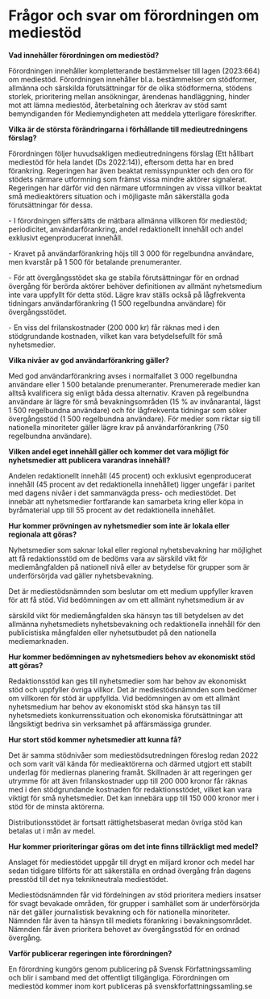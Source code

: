 # Frågor och svar om förordningen om mediestöd

**Vad innehåller förordningen om mediestöd?**

Förordningen innehåller kompletterande bestämmelser till lagen (2023:664\) om mediestöd. Förordningen innehåller bl.a. bestämmelser om stödformer, allmänna och särskilda förutsättningar för de olika stödformerna, stödens storlek, prioritering mellan ansökningar, ärendenas handläggning, hinder mot att lämna mediestöd, återbetalning och återkrav av stöd samt bemyndiganden för Mediemyndigheten att meddela ytterligare föreskrifter.

**Vilka är de största förändringarna i förhållande till medieutredningens förslag?**

Förordningen följer huvudsakligen medieutredningens förslag (Ett hållbart mediestöd för hela landet (Ds 2022:14\)), eftersom detta har en bred förankring. Regeringen har även beaktat remissynpunkter och den oro för stödets närmare utformning som främst vissa mindre aktörer signalerat. Regeringen har därför vid den närmare utformningen av vissa villkor beaktat små medieaktörers situation och i möjligaste mån säkerställa goda förutsättningar för dessa.

\- I förordningen siffersätts de mätbara allmänna villkoren för mediestöd; periodicitet, användarförankring, andel redaktionellt innehåll och andel exklusivt egenproducerat innehåll.

\- Kravet på användarförankring höjs till 3 000 för regelbundna användare, men kvarstår på 1 500 för betalande prenumeranter.

\- För att övergångsstödet ska ge stabila förutsättningar för en ordnad övergång för berörda aktörer behöver definitionen av allmänt nyhetsmedium inte vara uppfyllt för detta stöd. Lägre krav ställs också på lågfrekventa tidningars användarförankring (1 500 regelbundna användare) för övergångsstödet.

\- En viss del frilanskostnader (200 000 kr) får räknas med i den stödgrundande kostnaden, vilket kan vara betydelsefullt för små nyhetsmedier.

**Vilka nivåer av god användarförankring gäller?**

Med god användarförankring avses i normalfallet 3 000 regelbundna användare eller 1 500 betalande prenumeranter. Prenumererade medier kan alltså kvalificera sig enligt båda dessa alternativ. Kraven på regelbundna användare är lägre för små bevakningsområden (15 % av invånarantal, lägst 1 500 regelbundna användare) och för lågfrekventa tidningar som söker övergångsstöd (1 500 regelbundna användare). För medier som riktar sig till nationella minoriteter gäller lägre krav på användarförankring (750 regelbundna användare).

**Vilken andel eget innehåll gäller och kommer det vara möjligt för nyhetsmedier att publicera varandras innehåll?**

Andelen redaktionellt innehåll (45 procent) och exklusivt egenproducerat innehåll (45 procent av det redaktionella innehållet) ligger ungefär i paritet med dagens nivåer i det sammanvägda press\- och mediestödet. Det innebär att nyhetsmedier fortfarande kan samarbeta kring eller köpa in byråmaterial upp till 55 procent av det redaktionella innehållet.

**Hur kommer prövningen av nyhetsmedier som inte är lokala eller regionala att göras?**

Nyhetsmedier som saknar lokal eller regional nyhetsbevakning har möjlighet att få redaktionsstöd om de bedöms vara av särskild vikt för mediemångfalden på nationell nivå eller av betydelse för grupper som är underförsörjda vad gäller nyhetsbevakning.

Det är mediestödsnämnden som beslutar om ett medium uppfyller kraven för att få stöd. Vid bedömningen av om ett allmänt nyhetsmedium är av

särskild vikt för mediemångfalden ska hänsyn tas till betydelsen av det allmänna nyhetsmediets nyhetsbevakning och redaktionella innehåll för den publicistiska mångfalden eller nyhetsutbudet på den nationella mediemarknaden.

**Hur kommer bedömningen av nyhetsmediers behov av ekonomiskt stöd att göras?**

Redaktionsstöd kan ges till nyhetsmedier som har behov av ekonomiskt stöd och uppfyller övriga villkor. Det är mediestödsnämnden som bedömer om villkoren för stöd är uppfyllda. Vid bedömningen av om ett allmänt nyhetsmedium har behov av ekonomiskt stöd ska hänsyn tas till nyhetsmediets konkurrenssituation och ekonomiska förutsättningar att långsiktigt bedriva sin verksamhet på affärsmässiga grunder.

**Hur stort stöd kommer nyhetsmedier att kunna få?**

Det är samma stödnivåer som mediestödsutredningen föreslog redan 2022 och som varit väl kända för medieaktörerna och därmed utgjort ett stabilt underlag för mediernas planering framåt. Skillnaden är att regeringen ger utrymme för att även frilanskostnader upp till 200 000 kronor får räknas med i den stödgrundande kostnaden för redaktionsstödet, vilket kan vara viktigt för små nyhetsmedier. Det kan innebära upp till 150 000 kronor mer i stöd för de minsta aktörerna.

Distributionsstödet är fortsatt rättighetsbaserat medan övriga stöd kan betalas ut i mån av medel.

**Hur kommer prioriteringar göras om det inte finns tillräckligt med medel?**

Anslaget för mediestödet uppgår till drygt en miljard kronor och medel har sedan tidigare tillförts för att säkerställa en ordnad övergång från dagens presstöd till det nya teknikneutrala mediestödet.

Mediestödsnämnden får vid fördelningen av stöd prioritera mediers insatser för svagt bevakade områden, för grupper i samhället som är underförsörjda när det gäller journalistisk bevakning och för nationella minoriteter. Nämnden får även ta hänsyn till mediets förankring i bevakningsområdet. Nämnden får även prioritera behovet av övergångsstöd för en ordnad övergång.

**Varför publicerar regeringen inte förordningen?**

En förordning kungörs genom publicering på Svensk Författningssamling och blir i samband med det offentligt tillgängliga. Förordningen om mediestöd kommer inom kort publiceras på svenskforfattningssamling.se
